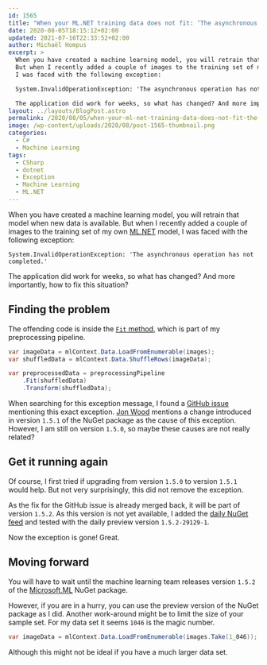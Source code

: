 ```yaml
---
id: 1565
title: "When your ML.NET training data does not fit: ‘The asynchronous operation has not completed’"
date: 2020-08-05T18:15:12+02:00
updated: 2021-07-16T22:33:52+02:00
author: Michaël Hompus
excerpt: >
  When you have created a machine learning model, you will retrain that model when new data is available.
  But when I recently added a couple of images to the training set of my own ML.net model,
  I was faced with the following exception:

  System.InvalidOperationException: 'The asynchronous operation has not completed.'

  The application did work for weeks, so what has changed? And more importantly, how to fix this situation?
layout: ../layouts/BlogPost.astro
permalink: /2020/08/05/when-your-ml-net-training-data-does-not-fit-the-asynchronous-operation-has-not-completed/
image: /wp-content/uploads/2020/08/post-1565-thumbnail.png
categories:
  - C#
  - Machine Learning
tags:
  - CSharp
  - dotnet
  - Exception
  - Machine Learning
  - ML.NET
---
```


When you have created a machine learning model, you will retrain that model when new data is available.
But when I recently added a couple of images to the training set of my own [ML.NET](https://dotnet.microsoft.com/apps/ai/ml-dotnet) model,
I was faced with the following exception:

```plain
System.InvalidOperationException: 'The asynchronous operation has not completed.'
```

The application did work for weeks, so what has changed? And more importantly, how to fix this situation?

<!--more-->

## Finding the problem

The offending code is inside the [`Fit` method](https://learn.microsoft.com/dotnet/api/microsoft.ml.iestimator-1.fit),
which is part of my preprocessing pipeline.

```csharp {5}
var imageData = mlContext.Data.LoadFromEnumerable(images);
var shuffledData = mlContext.Data.ShuffleRows(imageData);

var preprocessedData = preprocessingPipeline
    .Fit(shuffledData)
    .Transform(shuffledData);
```

When searching for this exception message, I found a [GitHub issue](https://github.com/dotnet/machinelearning/issues/5312) mentioning this exact exception.
[Jon Wood](https://jonwood.co/) mentions a change introduced in version `1.5.1` of the NuGet package as the cause of this exception.
However, I am still on version `1.5.0`, so maybe these causes are not really related?

## Get it running again

Of course, I first tried if upgrading from version `1.5.0` to version `1.5.1` would help.
But not very surprisingly, this did not remove the exception.

As the fix for the GitHub issue is already merged back, it will be part of version `1.5.2`.
As this version is not yet available, I added the [daily NuGet feed](https://pkgs.dev.azure.com/dnceng/public/_packaging/MachineLearning/nuget/v3/index.json)
and tested with the daily preview version `1.5.2-29129-1`.

Now the exception is gone! Great.

## Moving forward

You will have to wait until the machine learning team releases version `1.5.2` of the [Microsoft.ML](https://www.nuget.org/packages/Microsoft.ML) NuGet package.

However, if you are in a hurry, you can use the preview version of the NuGet package as I did.
Another work-around might be to limit the size of your sample set.
For my data set it seems `1046` is the magic number.

```csharp
var imageData = mlContext.Data.LoadFromEnumerable(images.Take(1_046)); // also works
```

Although this might not be ideal if you have a much larger data set.

